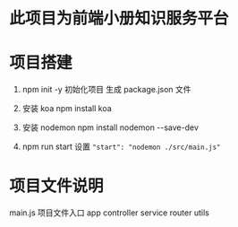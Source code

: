 # 此项目为前端小册知识服务平台

# 项目搭建

1. npm init -y
   初始化项目
   生成 package.json 文件

2. 安装 koa
   npm install koa

3. 安装 nodemon
   npm install nodemon --save-dev

4. npm run start 设置
`"start": "nodemon ./src/main.js"`
# 项目文件说明

main.js 项目文件入口
app
controller
service
router
utils

